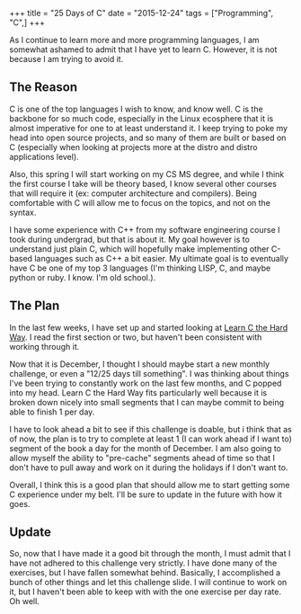 +++
title = "25 Days of C"
date = "2015-12-24"
tags = ["Programming", "C",]
+++

As I continue to learn more and more programming languages, I am somewhat ashamed to admit that I have yet to learn C. However, it is not because I am trying to avoid it.

<!--more-->

## The Reason
C is one of the top languages I wish to know, and know well. C is the backbone for so much code, especially in the Linux ecosphere that it is almost imperative for one to at least understand it. I keep trying to poke my head into open source projects, and so many of them are built or based on C (especially when looking at projects more at the distro and distro applications level).

Also, this spring I will start working on my CS MS degree, and while I think the first course I take will be theory based, I know several other courses that will require it (ex: computer architecture and compilers). Being comfortable with C will allow me to focus on the topics, and not on the syntax.

I have some experience with C++ from my software engineering course I took during undergrad, but that is about it. My goal however is to understand just plain C, which will hopefully make implementing other C-based languages such as C++ a bit easier. My ultimate goal is to eventually have C be one of my top 3 languages (I'm thinking LISP, C, and maybe python or ruby. I know. I'm old school.).

## The Plan

In the last few weeks, I have set up and started looking at [Learn C the Hard Way](http://c.learncodethehardway.org/book/). I read the first section or two, but haven't been consistent with working through it.

Now that it is December, I thought I should maybe start a new monthly challenge, or even a "12/25 days till something". I was thinking about things I've been trying to constantly work on the last few months, and C popped into my head. Learn C the Hard Way fits particularly well because it is broken down nicely into small segments that I can maybe commit to being able to finish 1 per day.

I have to look ahead a bit to see if this challenge is doable, but i think that as of now, the plan is to try to complete at least 1 (I can work ahead if I want to) segment of the book a day for the month of December. I am also going to allow myself the ability to "pre-cache" segments ahead of time so that I don't have to pull away and work on it during the holidays if I don't want to.

Overall, I think this is a good plan that should allow me to start getting some C experience under my belt. I'll be sure to update in the future with how it goes.

## Update

So, now that I have made it a good bit through the month, I must admit that I have not adhered to this challenge very strictly. I have done many of the exercises, but I have fallen somewhat behind. Basically, I accomplished a bunch of other things and let this challenge slide. I will continue to work on it, but I haven't been able to keep with with the one exercise per day rate. Oh well.
